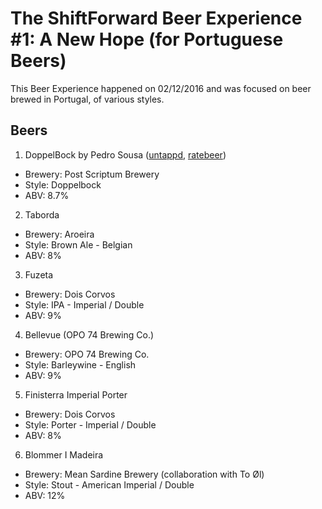 # The ShiftForward Beer Experience #1: A New Hope (for Portuguese Beers)

This Beer Experience happened on 02/12/2016 and was focused on beer brewed in
Portugal, of various styles.

## Beers

1. DoppelBock by Pedro Sousa ([untappd](https://untappd.com/b/post-scriptum-brewery-doppelbock-by-pedro-sousa/1091596), [ratebeer](https://www.ratebeer.com/beer/doppelbock-by-pedro-sousa/349606/))
  - Brewery: Post Scriptum Brewery
  - Style: Doppelbock
  - ABV: 8.7%

2. Taborda
  - Brewery: Aroeira
  - Style: Brown Ale - Belgian
  - ABV: 8%
  
3. Fuzeta
  - Brewery: Dois Corvos
  - Style: IPA - Imperial / Double
  - ABV: 9%
  
4. Bellevue (OPO 74 Brewing Co.)
  - Brewery: OPO 74 Brewing Co.
  - Style: Barleywine - English
  - ABV: 9%

5. Finisterra Imperial Porter
  - Brewery: Dois Corvos
  - Style: Porter - Imperial / Double
  - ABV: 8%

6. Blommer I Madeira
  - Brewery: Mean Sardine Brewery (collaboration with To Øl)
  - Style: Stout - American Imperial / Double
  - ABV: 12%


